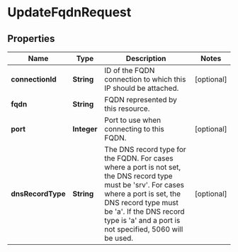# UpdateFqdnRequest

## Properties
Name | Type | Description | Notes
------------ | ------------- | ------------- | -------------
**connectionId** | **String** | ID of the FQDN connection to which this IP should be attached. |  [optional]
**fqdn** | **String** | FQDN represented by this resource. | 
**port** | **Integer** | Port to use when connecting to this FQDN. |  [optional]
**dnsRecordType** | **String** | The DNS record type for the FQDN. For cases where a port is not set, the DNS record type must be &#x27;srv&#x27;. For cases where a port is set, the DNS record type must be &#x27;a&#x27;. If the DNS record type is &#x27;a&#x27; and a port is not specified, 5060 will be used. |  [optional]
